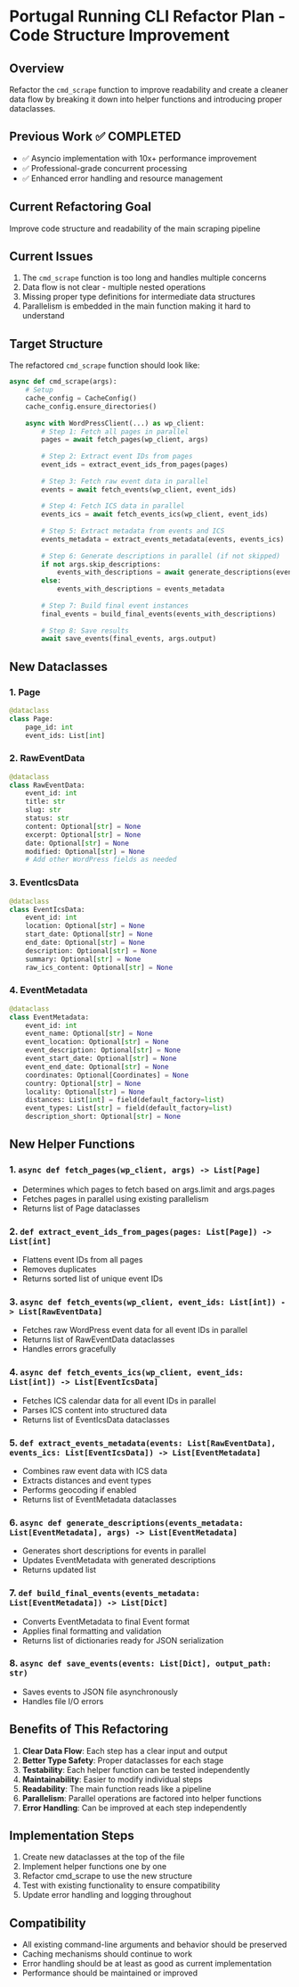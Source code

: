 # Portugal Running CLI Refactor Plan - Code Structure Improvement

## Overview
Refactor the `cmd_scrape` function to improve readability and create a cleaner data flow by breaking it down into helper functions and introducing proper dataclasses.

## Previous Work ✅ COMPLETED
- ✅ Asyncio implementation with 10x+ performance improvement
- ✅ Professional-grade concurrent processing
- ✅ Enhanced error handling and resource management

## Current Refactoring Goal
Improve code structure and readability of the main scraping pipeline

## Current Issues
1. The `cmd_scrape` function is too long and handles multiple concerns
2. Data flow is not clear - multiple nested operations
3. Missing proper type definitions for intermediate data structures
4. Parallelism is embedded in the main function making it hard to understand

## Target Structure

The refactored `cmd_scrape` function should look like:

```python
async def cmd_scrape(args):
    # Setup
    cache_config = CacheConfig()
    cache_config.ensure_directories()
    
    async with WordPressClient(...) as wp_client:
        # Step 1: Fetch all pages in parallel
        pages = await fetch_pages(wp_client, args)
        
        # Step 2: Extract event IDs from pages
        event_ids = extract_event_ids_from_pages(pages)
        
        # Step 3: Fetch raw event data in parallel
        events = await fetch_events(wp_client, event_ids)
        
        # Step 4: Fetch ICS data in parallel  
        events_ics = await fetch_events_ics(wp_client, event_ids)
        
        # Step 5: Extract metadata from events and ICS
        events_metadata = extract_events_metadata(events, events_ics)
        
        # Step 6: Generate descriptions in parallel (if not skipped)
        if not args.skip_descriptions:
            events_with_descriptions = await generate_descriptions(events_metadata, args)
        else:
            events_with_descriptions = events_metadata
            
        # Step 7: Build final event instances
        final_events = build_final_events(events_with_descriptions)
        
        # Step 8: Save results
        await save_events(final_events, args.output)
```

## New Dataclasses

### 1. Page
```python
@dataclass
class Page:
    page_id: int
    event_ids: List[int]
```

### 2. RawEventData  
```python
@dataclass
class RawEventData:
    event_id: int
    title: str
    slug: str
    status: str
    content: Optional[str] = None
    excerpt: Optional[str] = None
    date: Optional[str] = None
    modified: Optional[str] = None
    # Add other WordPress fields as needed
```

### 3. EventIcsData
```python
@dataclass 
class EventIcsData:
    event_id: int
    location: Optional[str] = None
    start_date: Optional[str] = None
    end_date: Optional[str] = None
    description: Optional[str] = None
    summary: Optional[str] = None
    raw_ics_content: Optional[str] = None
```

### 4. EventMetadata
```python
@dataclass
class EventMetadata:
    event_id: int
    event_name: Optional[str] = None
    event_location: Optional[str] = None
    event_description: Optional[str] = None
    event_start_date: Optional[str] = None
    event_end_date: Optional[str] = None
    coordinates: Optional[Coordinates] = None
    country: Optional[str] = None
    locality: Optional[str] = None
    distances: List[int] = field(default_factory=list)
    event_types: List[str] = field(default_factory=list)
    description_short: Optional[str] = None
```

## New Helper Functions

### 1. `async def fetch_pages(wp_client, args) -> List[Page]`
- Determines which pages to fetch based on args.limit and args.pages
- Fetches pages in parallel using existing parallelism 
- Returns list of Page dataclasses

### 2. `def extract_event_ids_from_pages(pages: List[Page]) -> List[int]`
- Flattens event IDs from all pages
- Removes duplicates
- Returns sorted list of unique event IDs

### 3. `async def fetch_events(wp_client, event_ids: List[int]) -> List[RawEventData]`
- Fetches raw WordPress event data for all event IDs in parallel
- Returns list of RawEventData dataclasses
- Handles errors gracefully

### 4. `async def fetch_events_ics(wp_client, event_ids: List[int]) -> List[EventIcsData]`
- Fetches ICS calendar data for all event IDs in parallel
- Parses ICS content into structured data
- Returns list of EventIcsData dataclasses

### 5. `def extract_events_metadata(events: List[RawEventData], events_ics: List[EventIcsData]) -> List[EventMetadata]`
- Combines raw event data with ICS data
- Extracts distances and event types
- Performs geocoding if enabled
- Returns list of EventMetadata dataclasses

### 6. `async def generate_descriptions(events_metadata: List[EventMetadata], args) -> List[EventMetadata]`
- Generates short descriptions for events in parallel
- Updates EventMetadata with generated descriptions
- Returns updated list

### 7. `def build_final_events(events_metadata: List[EventMetadata]) -> List[Dict]`
- Converts EventMetadata to final Event format
- Applies final formatting and validation
- Returns list of dictionaries ready for JSON serialization

### 8. `async def save_events(events: List[Dict], output_path: str)`
- Saves events to JSON file asynchronously
- Handles file I/O errors

## Benefits of This Refactoring

1. **Clear Data Flow**: Each step has a clear input and output
2. **Better Type Safety**: Proper dataclasses for each stage
3. **Testability**: Each helper function can be tested independently  
4. **Maintainability**: Easier to modify individual steps
5. **Readability**: The main function reads like a pipeline
6. **Parallelism**: Parallel operations are factored into helper functions
7. **Error Handling**: Can be improved at each step independently

## Implementation Steps

1. Create new dataclasses at the top of the file
2. Implement helper functions one by one
3. Refactor cmd_scrape to use the new structure
4. Test with existing functionality to ensure compatibility
5. Update error handling and logging throughout

## Compatibility

- All existing command-line arguments and behavior should be preserved
- Caching mechanisms should continue to work
- Error handling should be at least as good as current implementation
- Performance should be maintained or improved